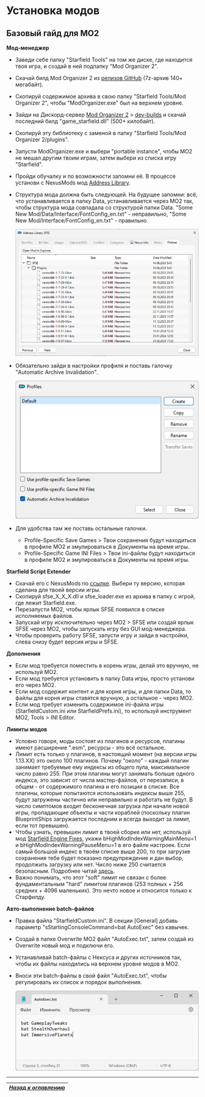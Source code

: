 # Установка модов

## Базовый гайд для MO2

**Мод-менеджер**

+ Заведи себе папку "Starfield Tools" на том же диске, где находится твоя игра, и создай в ней подпапку "Mod Organizer 2".
+ Скачай билд Mod Organizer 2 из [релизов GitHub](https://github.com/ModOrganizer2/modorganizer/releases/latest) (7z-архив 140+ мегабайт).
+ Скопируй содержимое архива в свою папку "Starfield Tools/Mod Organizer 2", чтобы "ModOrganizer.exe" был на верхнем уровне.
+ Зайди на Дискорд-сервер [Mod Organizer 2](https://link.meridiano-web.com/mo2devs) > [dev-builds](https://discord.com/channels/265929299490635777/379225566122999808) и скачай последний билд "game_starfield.dll" (500+ килобайт).
+ Скопируй эту библиотеку с заменой в папку "Starfield Tools/Mod Organizer 2/plugins".
+ Запусти ModOrganizer.exe и выбери "portable instance", чтобы MO2 не мешал другим твоим играм, затем выбери из списка игру "Starfield".
+ Пройди обучалку и по возможности запомни её. В процессе установи с NexusMods мод [Address Library](https://www.nexusmods.com/starfield/mods/3256).
+ Структура мода должна быть следующей. На будущее запомни: всё, что устанавливается в папку Data, устанавливается через MO2 так, чтобы структура мода совпадала со структурой папки Data. "Some New Mod/Data/Interface/FontConfig_en.txt" - неправильно, "Some New Mod/Interface/FontConfig_en.txt" - правильно.

    ![](Установка-модов/AddLib-FileTree.png)

+ Обязательно зайди в настройки профиля и поставь галочку "Automatic Archive Invalidation".

    ![](Установка-модов/Profile-AAI.png)

+ Для удобства там же поставь остальные галочки.
    + Profile-Specific Save Games > Твои сохранения будут находиться в профиле MO2 и эмулироваться в Документы на время игры.
    + Profile-Specific Game INI Files > Твои ini-файлы будут находиться в профиле MO2 и эмулироваться в Документы на время игры.

**Starfield Script Extender**

+ Скачай его с NexusMods по [ссылке](https://www.nexusmods.com/starfield/mods/106). Выбери ту версию, которая сделана для твоей версии игры.
+ Скопируй sfse_X_X_X.dll и sfse_loader.exe из архива в папку с игрой, где лежит Starfield.exe.
+ Перезапусти MO2, чтобы ярлык SFSE появился в списке исполняемых файлов.
+ Запускай игру исключительно через MO2 > SFSE или создай ярлык SFSE через MO2, чтобы запускать игру без GUI мод-менеджера.
+ Чтобы проверить работу SFSE, запусти игру и зайди в настройки, слева снизу будет версия игры и SFSE.

**Дополнения**

+ Если мод требуется поместить в корень игры, делай это вручную, не используй MO2.
+ Если мод требуется установить в папку Data игры, просто установи его через MO2.
+ Если мод содержит контент и для корня игры, и для папки Data, то файлы для корня игры ставятся вручную, а остальное - через MO2.
+ Если мод требует изменить содержимое ini-файла игры (StarfieldCustom.ini или StarfieldPrefs.ini), то используй инструмент MO2, Tools > INI Editor.

**Лимиты модов**

+ Условно говоря, моды состоят из плагинов и ресурсов, плагины имеют расширение ".esm", ресурсы - это всё остальное.
+ Лимит есть только у плагинов, в настоящий момент (на версии игры 1.13.XX) это около 100 плагинов. Почему "около" - каждый плагин занимает требуемые ему индексы из общего пула, максимальное число равно 255. При этом плагины могут занимать больше одного индекса, это зависит от числа мастер-файлов, от перезаписи, в общем - от содержимого плагина и его позиции в списке. Все плагины, которые попытаются использовать индексы выше 255, будут загружены частично или неправильно и работать не будут. В число симптомов входит бесконечная загрузка при начале новой игры, пропадающие объекты и части кораблей (поскольку плагин BlueprintShips загружается последним и всегда выходит за лимит, если тот превышен).
+ Чтобы узнать, превышен лимит в твоей сборке или нет, используй мод [Starfield Engine Fixes](https://www.nexusmods.com/starfield/mods/10457), укажи bHighModIndexWarningMainMenu=1 и bHighModIndexWarningPauseMenu=1 в его файле настроек. Если самый большой индекс в твоём списке выше 200, то при загрузке сохранения тебе будет показано предупреждение и дан выбор, продолжить загрузку или нет. Число ниже 250 считается безопасным. Подробнее читай [здесь](https://www.nexusmods.com/starfield/articles/635).
+ Важно понимать, что этот "soft" лимит не связан с более фундаментальным "hard" лимитом плагинов (253 полных + 256 средних + 4096 маленьких). Это нечто новое и относится только к Старфилду.

**Авто-выполнение batch-файлов**

+ Правка файла "StarfieldCustom.ini". В секции [General] добавь параметр "sStartingConsoleCommand=bat AutoExec" без кавычек.
+ Создай в папке Overwrite MO2 файл "AutoExec.txt", затем создай из Overwrite новый мод и подключи его.
+ Устанавливай batch-файлы с Нексуса и других источников так, чтобы их файлы находились на верхнем уровне модов в MO2.
+ Вноси эти batch-файлы в свой файл "AutoExec.txt", чтобы регулировать их список и порядок выполнения.

    ![](Установка-модов/Batch-AutoExec.png)

------

|[*Назад к оглавлению*](https://github.com/Meridiano/Starfield-Head)|
|:---:|